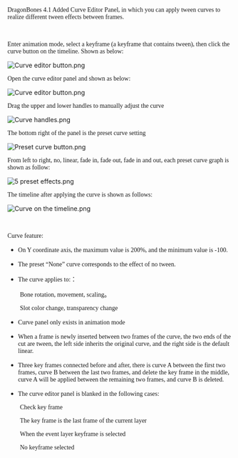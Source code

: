 <p><span style="font-family: Microsoft Yahei,Microsoft YaHei; font-size: 14px;">DragonBones 4.1 Added Curve Editor Panel, in which you can apply tween curves to realize different tween effects between frames.</span></p><p><br/></p><p><span style="font-family: Microsoft Yahei,Microsoft YaHei; font-size: 14px;">Enter animation mode, select a keyframe (a keyframe that contains tween), then click the curve button on the timeline. Shown as below:</span></p><p><img alt="Curve editor button.png" src="http://sedn.egret.com/ueditor/20150728/55b73a7167ade.png" title="Curve editor button.png"/></p><p><span style="font-family: Microsoft Yahei,Microsoft YaHei; font-size: 14px;">Open the curve editor panel and shown as below:</span></p><p><img alt="Curve editor button.png" src="http://sedn.egret.com/ueditor/20150728/55b73bc165a76.png" title="Curve editor button.png"/></p><p><span style="font-family: Microsoft YaHei,Microsoft YaHei; font-size: 14px;">Drag the upper and lower handles to manually adjust the curve</span></p><p><img alt="Curve handles.png" src="http://sedn.egret.com/ueditor/20150731/55bace96209dd.png" title="Curve handles.png"/></p><p><span style="font-family: Microsoft YaHei,Microsoft YaHei; font-size: 14px;">The bottom right of the panel is the preset curve setting</span></p><p><img alt="Preset curve button.png" src="http://sedn.egret.com/ueditor/20150728/55b73c2760d1d.png" title="Preset curve button.png"/></p><p><span style="font-family: Microsoft YaHei,Microsoft YaHei; font-size: 14px;">From left to right, no, linear, fade in, fade out, fade in and out, each preset curve graph is shown as follow:</span></p><p><img alt="5 preset effects.png" src="http://sedn.egret.com/ueditor/20150728/55b7564e8fe4c.png" title="5 preset effects.png"/></p><p><span style="font-family: Microsoft YaHei,Microsoft YaHei; font-size: 14px;">The timeline after applying the curve is shown as follows:</span></p><p><img alt="Curve on the timeline.png" src="http://sedn.egret.com/ueditor/20150728/55b747684faad.png" title="Curve on the timeline.png"/></p><p><br/></p><p><span style="font-family: Microsoft YaHei,Microsoft YaHei; font-size: 14px;">Curve feature:<br/></span></p><ul class=" list-paddingleft-2" style="list-style-type: disc;"><li><p><span style="font-family: Microsoft YaHei,Microsoft YaHei; font-size: 14px;">On Y coordinate axis, the maximum value is 200%, and the minimum value is -100.</span></p></li><li><p><span style="font-family: Microsoft YaHei,Microsoft YaHei; font-size: 14px;">The preset “None” curve corresponds to the effect of no tween.</span></p></li><li><p><span style="font-family: Microsoft YaHei,Microsoft YaHei; font-size: 14px;">The curve applies to:：</span></p></li></ul><p style="text-indent: 2em;"><span style="font-family: Microsoft YaHei,Microsoft YaHei; font-size: 14px;">Bone rotation, movement, scaling。</span></p><p style="text-indent: 2em;"><span style="font-family: Microsoft YaHei,Microsoft YaHei; font-size: 14px;">Slot color change, transparency change</span></p><ul class=" list-paddingleft-2" style="list-style-type: disc;"><li><p><span style="font-family: Microsoft YaHei,Microsoft YaHei; font-size: 14px;">Curve panel only exists in animation mode</span></p></li><li><p><span style="font-family: Microsoft YaHei,Microsoft YaHei; font-size: 14px;">When a frame is newly inserted between two frames of the curve, the two ends of the cut are tween, the left side inherits the original curve, and the right side is the default linear.</span></p></li><li><p><span style="font-family: Microsoft YaHei,Microsoft YaHei; font-size: 14px;">Three key frames connected before and after, there is curve A between the first two frames, curve B between the last two frames, and delete the key frame in the middle, curve A will be applied between the remaining two frames, and curve B is deleted.</span></p></li><li><p><span style="font-family: Microsoft YaHei,Microsoft YaHei; font-size: 14px;">The curve editor panel is blanked in the following cases:</span></p></li></ul><p style="text-align: left; text-indent: 2em;"><span style="font-family: Microsoft YaHei,Microsoft YaHei; font-size: 14px;">Check key frame</span></p><p style="text-align: left; text-indent: 2em;"><span style="font-family: Microsoft YaHei,Microsoft YaHei; font-size: 14px;">The key frame is the last frame of the current layer</span></p><p style="text-align: left; text-indent: 2em;"><span style="font-family: Microsoft YaHei,Microsoft YaHei; font-size: 14px;">When the event layer keyframe is selected</span></p><p style="text-indent: 2em;"><span style="font-family: Microsoft YaHei,Microsoft YaHei; font-size: 14px;">No keyframe selected</span></p><p><br/></p>
